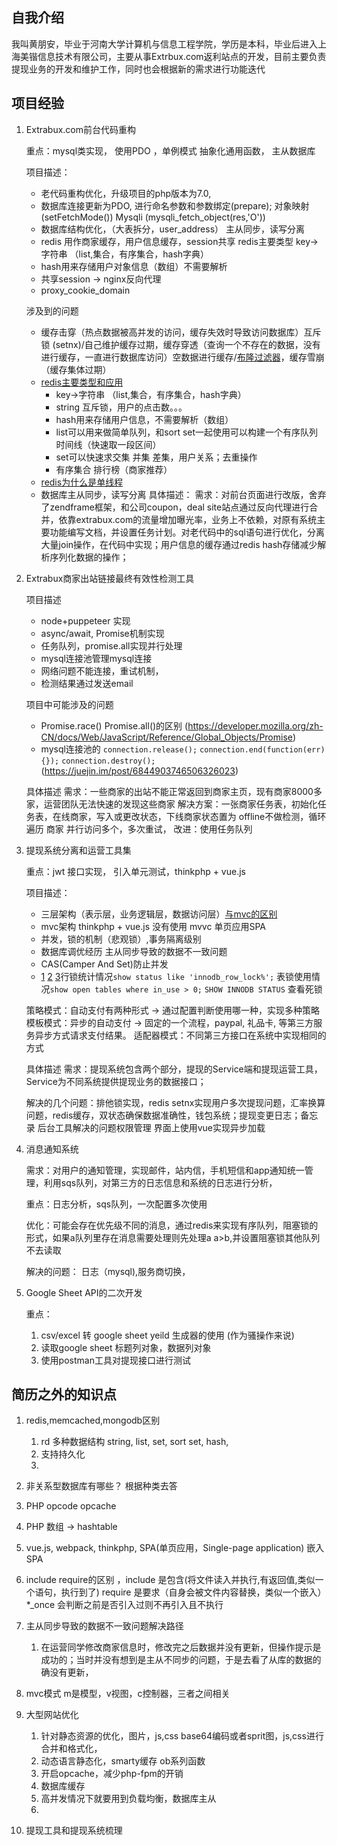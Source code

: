 ## 自我介绍
我叫黄朋安，毕业于河南大学计算机与信息工程学院，学历是本科，毕业后进入上海美锴信息技术有限公司，主要从事Extrbux.com返利站点的开发，目前主要负责提现业务的开发和维护工作，同时也会根据新的需求进行功能迭代

## 项目经验
1. Extrabux.com前台代码重构
    
    重点：mysql类实现， 使用PDO ，单例模式 抽象化通用函数， 主从数据库
    
    项目描述：
    * 老代码重构优化，升级项目的php版本为7.0, 
    * 数据库连接更新为PDO, 进行命名参数和参数绑定(prepare); 对象映射(setFetchMode())
    Mysqli (mysqli_fetch_object(res,'O')) 
    * 数据库结构优化，（大表拆分，user_address） 主从同步，读写分离
    * redis 用作商家缓存，用户信息缓存，session共享 redis主要类型 key->字符串 （list,集合，有序集合，hash字典）
    * hash用来存储用户对象信息（数组）不需要解析
    * 共享session -> nginx反向代理
    * proxy_cookie_domain 

    涉及到的问题

    * 缓存击穿（热点数据被高并发的访问，缓存失效时导致访问数据库）互斥锁 (setnx)/自己维护缓存过期，缓存穿透（查询一个不存在的数据，没有进行缓存，一直进行数据库访问）空数据进行缓存/[布隆过滤器](http://imhuchao.com/1271.html)，缓存雪崩（缓存集体过期）
    * [redis主要类型和应用](https://juejin.im/post/6844903951502934030)
        * key->字符串 （list,集合，有序集合，hash字典） 
        * string 互斥锁，用户的点击数。。。
        * hash用来存储用户信息，不需要解析（数组）
        * list可以用来做简单队列，和sort set一起使用可以构建一个有序队列 时间线（快速取一段区间）
        * set可以快速求交集 并集 差集，用户关系；去重操作
        * 有序集合 排行榜（商家推荐）
    * [redis为什么是单线程](https://draveness.me/whys-the-design-redis-single-thread/)
    * 数据库主从同步，读写分离
    具体描述：
    需求：对前台页面进行改版，舍弃了zendframe框架，和公司coupon，deal site站点通过反向代理进行合并，依靠extrabux.com的流量增加曝光率，业务上不依赖，对原有系统主要功能编写文档，并设置任务计划。对老代码中的sql语句进行优化，分离大量join操作，在代码中实现；用户信息的缓存通过redis hash存储减少解析序列化数据的操作；
    
    
2. Extrabux商家出站链接最终有效性检测工具

    项目描述 
    * node+puppeteer 实现
    * async/await, Promise机制实现
    * 任务队列，promise.all实现并行处理
    * mysql连接池管理mysql连接
    * 网络问题不能连接，重试机制，
    * 检测结果通过发送email

    项目中可能涉及的问题
    * Promise.race() Promise.all()的区别 (https://developer.mozilla.org/zh-CN/docs/Web/JavaScript/Reference/Global_Objects/Promise)
    * mysql连接池的 `connection.release();` `connection.end(function(err){});` `connection.destroy();` (https://juejin.im/post/6844903746506326023)

    具体描述
    需求：一些商家的出站不能正常返回到商家主页，现有商家8000多家，运营团队无法快速的发现这些商家
    解决方案：一张商家任务表，初始化任务表，在线商家，写入或更改状态，下线商家状态置为 offline不做检测，循环遍历 商家 并行访问多个，多次重试，
    改进：使用任务队列
3. 提现系统分离和运营工具集

    重点：jwt 接口实现， 引入单元测试，thinkphp + vue.js

    项目描述：
    * 三层架构（表示层，业务逻辑层，数据访问层）[与mvc的区别](https://juejin.im/post/6844903479568252935)
    * mvc架构 thinkphp + vue.js  没有使用 mvvc 单页应用SPA
    * 并发，锁的机制（悲观锁）,事务隔离级别
    * 数据库调优经历 主从同步导致的数据不一致问题
    * CAS(Camper And Set)防止并发
    * [1]( ://www.cnblogs.com/chenqionghe/p/4845693.html) [2](https://segmentfault.com/a/1190000012773157) [3](https://tech.meituan.com/2014/08/20/innodb-lock.html)行锁统计情况`show status like 'innodb_row_lock%';` 表锁使用情况`show open tables where in_use > 0;` `SHOW INNODB STATUS` 查看死锁

    策略模式：自动支付有两种形式 -> 通过配置判断使用哪一种，实现多种策略
    模板模式：异步的自动支付 -> 固定的一个流程，paypal, 礼品卡, 等第三方服务异步方式请求支付结果。
    适配器模式：不同第三方接口在系统中实现相同的方式

    具体描述
    需求：提现系统包含两个部分，提现的Service端和提现运营工具，Service为不同系统提供提现业务的数据接口；

    解决的几个问题：排他锁实现，redis setnx实现用户多次提现问题，汇率换算问题，redis缓存，双状态确保数据准确性，钱包系统；提现变更日志；备忘录
    后台工具解决的问题权限管理 界面上使用vue实现异步加载


4. 消息通知系统

    需求：对用户的通知管理，实现邮件，站内信，手机短信和app通知统一管理，利用sqs队列，对第三方的日志信息和系统的日志进行分析，

    重点：日志分析，sqs队列，一次配置多次使用
    
    优化：可能会存在优先级不同的消息，通过redis来实现有序队列，阻塞锁的形式，如果a队列里存在消息需要处理则先处理a a>b,并设置阻塞锁其他队列不去读取

    解决的问题： 日志（mysql),服务商切换，

5. Google Sheet API的二次开发 

    重点：
    1. csv/excel 转 google sheet yeild 生成器的使用 (作为骚操作来说)
    2. 读取google sheet 标题列对象，数据列对象
    3. 使用postman工具对提现接口进行测试





## 简历之外的知识点
1. redis,memcached,mongodb区别
    1. rd 多种数据结构 string, list, set, sort set, hash,
    2. 支持持久化
    3. 
2. 非关系型数据库有哪些？ 根据种类去答
3. PHP opcode opcache
4. PHP 数组 -> hashtable 
6. vue.js, webpack, thinkphp, SPA(单页应用，Single-page application) 嵌入SPA
7. include require的区别 ，include 是包含(将文件读入并执行,有返回值,类似一个语句，执行到了) require 是要求（自身会被文件内容替换，类似一个嵌入） *_once 会判断之前是否引入过则不再引入且不执行
8. 主从同步导致的数据不一致问题解决路径
    1. 在运营同学修改商家信息时，修改完之后数据并没有更新，但操作提示是成功的；当时并没有想到是主从不同步的问题，于是去看了从库的数据的确没有更新，
9. mvc模式
    m是模型，v视图，c控制器，三者之间相关

10. 大型网站优化
    1. 针对静态资源的优化，图片，js,css base64编码或者sprit图，js,css进行合并和格式化，
    2. 动态语言静态化，smarty缓存 ob系列函数
    3. 开启opcache，减少php-fpm的开销
    4. 数据库缓存
    5. 高并发情况下就要用到负载均衡，数据库主从
    6. 


11. 提现工具和提现系统梳理
     